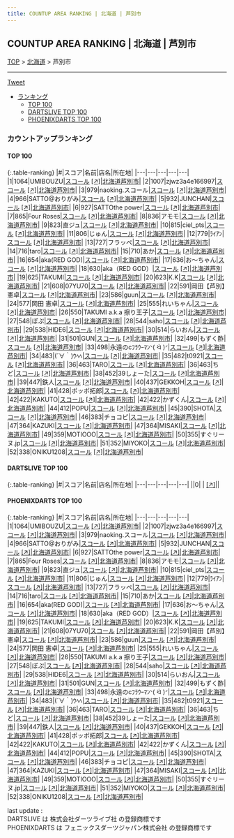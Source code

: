 ```yaml
---
title: COUNTUP AREA RANKING | 北海道 | 芦別市
---
```

## COUNTUP AREA RANKING | 北海道 | 芦別市

[TOP](/darts/rank/) > [北海道](/darts/rank/北海道/) > 芦別市

___

<a href="https://twitter.com/share?ref_src=twsrc%5Etfw" data-text="COUNTUP AREA RANKING | 北海道芦別市" class="twitter-share-button" data-hashtags="DARTSLIVE,PHOENIXDARTS,darts,ダーツ" data-show-count="false">Tweet</a>

* [ランキング](#カウントアップランキング)
    * [TOP 100](#top-100)
    * [DARTSLIVE TOP 100](#dartslive-top-100)
    * [PHOENIXDARTS TOP 100](#phoenixdarts-top-100)

### カウントアップランキング

#### TOP 100



{:.table-ranking}
|#|スコア|名前|店名|所在地|
|---|---|---|---|---|
|1|1064|<span class="rank-name-pd">UMIBOUZU</span>|<a href="/darts/rank/shops/42512.html">スコール</a> <a href="https://vs.phoenixdarts.com/jp/shop/shopDetailInfo/s_42512?s_seq=42512">[↗]</a>|<a href="/darts/rank/北海道/芦別市">北海道芦別市</a>|
|2|1007|<span class="rank-name-pd">zjwz3a4e166997</span>|<a href="/darts/rank/shops/42512.html">スコール</a> <a href="https://vs.phoenixdarts.com/jp/shop/shopDetailInfo/s_42512?s_seq=42512">[↗]</a>|<a href="/darts/rank/北海道/芦別市">北海道芦別市</a>|
|3|979|<span class="rank-name-pd">naoking.スコール</span>|<a href="/darts/rank/shops/42512.html">スコール</a> <a href="https://vs.phoenixdarts.com/jp/shop/shopDetailInfo/s_42512?s_seq=42512">[↗]</a>|<a href="/darts/rank/北海道/芦別市">北海道芦別市</a>|
|4|966|<span class="rank-name-pd">SATTO@おりがみ</span>|<a href="/darts/rank/shops/42512.html">スコール</a> <a href="https://vs.phoenixdarts.com/jp/shop/shopDetailInfo/s_42512?s_seq=42512">[↗]</a>|<a href="/darts/rank/北海道/芦別市">北海道芦別市</a>|
|5|932|<span class="rank-name-pd">JUNCHAN</span>|<a href="/darts/rank/shops/42512.html">スコール</a> <a href="https://vs.phoenixdarts.com/jp/shop/shopDetailInfo/s_42512?s_seq=42512">[↗]</a>|<a href="/darts/rank/北海道/芦別市">北海道芦別市</a>|
|6|927|<span class="rank-name-pd">SATTOthe power</span>|<a href="/darts/rank/shops/42512.html">スコール</a> <a href="https://vs.phoenixdarts.com/jp/shop/shopDetailInfo/s_42512?s_seq=42512">[↗]</a>|<a href="/darts/rank/北海道/芦別市">北海道芦別市</a>|
|7|865|<span class="rank-name-pd">Four Roses</span>|<a href="/darts/rank/shops/42512.html">スコール</a> <a href="https://vs.phoenixdarts.com/jp/shop/shopDetailInfo/s_42512?s_seq=42512">[↗]</a>|<a href="/darts/rank/北海道/芦別市">北海道芦別市</a>|
|8|836|<span class="rank-name-pd">アモモ</span>|<a href="/darts/rank/shops/42512.html">スコール</a> <a href="https://vs.phoenixdarts.com/jp/shop/shopDetailInfo/s_42512?s_seq=42512">[↗]</a>|<a href="/darts/rank/北海道/芦別市">北海道芦別市</a>|
|9|823|<span class="rank-name-pd">直ジュ</span>|<a href="/darts/rank/shops/42512.html">スコール</a> <a href="https://vs.phoenixdarts.com/jp/shop/shopDetailInfo/s_42512?s_seq=42512">[↗]</a>|<a href="/darts/rank/北海道/芦別市">北海道芦別市</a>|
|10|815|<span class="rank-name-pd">ciel_pts</span>|<a href="/darts/rank/shops/42512.html">スコール</a> <a href="https://vs.phoenixdarts.com/jp/shop/shopDetailInfo/s_42512?s_seq=42512">[↗]</a>|<a href="/darts/rank/北海道/芦別市">北海道芦別市</a>|
|11|806|<span class="rank-name-pd">じゅん</span>|<a href="/darts/rank/shops/42512.html">スコール</a> <a href="https://vs.phoenixdarts.com/jp/shop/shopDetailInfo/s_42512?s_seq=42512">[↗]</a>|<a href="/darts/rank/北海道/芦別市">北海道芦別市</a>|
|12|779|<span class="rank-name-pd">ﾗｲｱﾝ</span>|<a href="/darts/rank/shops/42512.html">スコール</a> <a href="https://vs.phoenixdarts.com/jp/shop/shopDetailInfo/s_42512?s_seq=42512">[↗]</a>|<a href="/darts/rank/北海道/芦別市">北海道芦別市</a>|
|13|727|<span class="rank-name-pd">フラッペ</span>|<a href="/darts/rank/shops/42512.html">スコール</a> <a href="https://vs.phoenixdarts.com/jp/shop/shopDetailInfo/s_42512?s_seq=42512">[↗]</a>|<a href="/darts/rank/北海道/芦別市">北海道芦別市</a>|
|14|716|<span class="rank-name-pd">taro</span>|<a href="/darts/rank/shops/42512.html">スコール</a> <a href="https://vs.phoenixdarts.com/jp/shop/shopDetailInfo/s_42512?s_seq=42512">[↗]</a>|<a href="/darts/rank/北海道/芦別市">北海道芦別市</a>|
|15|710|<span class="rank-name-pd">あか</span>|<a href="/darts/rank/shops/42512.html">スコール</a> <a href="https://vs.phoenixdarts.com/jp/shop/shopDetailInfo/s_42512?s_seq=42512">[↗]</a>|<a href="/darts/rank/北海道/芦別市">北海道芦別市</a>|
|16|654|<span class="rank-name-pd">aka(RED GOD)</span>|<a href="/darts/rank/shops/42512.html">スコール</a> <a href="https://vs.phoenixdarts.com/jp/shop/shopDetailInfo/s_42512?s_seq=42512">[↗]</a>|<a href="/darts/rank/北海道/芦別市">北海道芦別市</a>|
|17|636|<span class="rank-name-pd">お～ちゃん</span>|<a href="/darts/rank/shops/42512.html">スコール</a> <a href="https://vs.phoenixdarts.com/jp/shop/shopDetailInfo/s_42512?s_seq=42512">[↗]</a>|<a href="/darts/rank/北海道/芦別市">北海道芦別市</a>|
|18|630|<span class="rank-name-pd">aka（RED GOD）</span>|<a href="/darts/rank/shops/42512.html">スコール</a> <a href="https://vs.phoenixdarts.com/jp/shop/shopDetailInfo/s_42512?s_seq=42512">[↗]</a>|<a href="/darts/rank/北海道/芦別市">北海道芦別市</a>|
|19|625|<span class="rank-name-pd">TAKUMI</span>|<a href="/darts/rank/shops/42512.html">スコール</a> <a href="https://vs.phoenixdarts.com/jp/shop/shopDetailInfo/s_42512?s_seq=42512">[↗]</a>|<a href="/darts/rank/北海道/芦別市">北海道芦別市</a>|
|20|623|<span class="rank-name-pd">K.K</span>|<a href="/darts/rank/shops/42512.html">スコール</a> <a href="https://vs.phoenixdarts.com/jp/shop/shopDetailInfo/s_42512?s_seq=42512">[↗]</a>|<a href="/darts/rank/北海道/芦別市">北海道芦別市</a>|
|21|608|<span class="rank-name-pd">07YU70</span>|<a href="/darts/rank/shops/42512.html">スコール</a> <a href="https://vs.phoenixdarts.com/jp/shop/shopDetailInfo/s_42512?s_seq=42512">[↗]</a>|<a href="/darts/rank/北海道/芦別市">北海道芦別市</a>|
|22|591|<span class="rank-name-pd">岡田【芦別】憲卓</span>|<a href="/darts/rank/shops/42512.html">スコール</a> <a href="https://vs.phoenixdarts.com/jp/shop/shopDetailInfo/s_42512?s_seq=42512">[↗]</a>|<a href="/darts/rank/北海道/芦別市">北海道芦別市</a>|
|23|586|<span class="rank-name-pd">guun</span>|<a href="/darts/rank/shops/42512.html">スコール</a> <a href="https://vs.phoenixdarts.com/jp/shop/shopDetailInfo/s_42512?s_seq=42512">[↗]</a>|<a href="/darts/rank/北海道/芦別市">北海道芦別市</a>|
|24|577|<span class="rank-name-pd">岡田 憲卓</span>|<a href="/darts/rank/shops/42512.html">スコール</a> <a href="https://vs.phoenixdarts.com/jp/shop/shopDetailInfo/s_42512?s_seq=42512">[↗]</a>|<a href="/darts/rank/北海道/芦別市">北海道芦別市</a>|
|25|555|<span class="rank-name-pd">れいちゃん</span>|<a href="/darts/rank/shops/42512.html">スコール</a> <a href="https://vs.phoenixdarts.com/jp/shop/shopDetailInfo/s_42512?s_seq=42512">[↗]</a>|<a href="/darts/rank/北海道/芦別市">北海道芦別市</a>|
|26|550|<span class="rank-name-pd">TAKUMI a.k.a 擦り王子</span>|<a href="/darts/rank/shops/42512.html">スコール</a> <a href="https://vs.phoenixdarts.com/jp/shop/shopDetailInfo/s_42512?s_seq=42512">[↗]</a>|<a href="/darts/rank/北海道/芦別市">北海道芦別市</a>|
|27|548|<span class="rank-name-pd">ぽぷ</span>|<a href="/darts/rank/shops/42512.html">スコール</a> <a href="https://vs.phoenixdarts.com/jp/shop/shopDetailInfo/s_42512?s_seq=42512">[↗]</a>|<a href="/darts/rank/北海道/芦別市">北海道芦別市</a>|
|28|544|<span class="rank-name-pd">saho</span>|<a href="/darts/rank/shops/42512.html">スコール</a> <a href="https://vs.phoenixdarts.com/jp/shop/shopDetailInfo/s_42512?s_seq=42512">[↗]</a>|<a href="/darts/rank/北海道/芦別市">北海道芦別市</a>|
|29|538|<span class="rank-name-pd">HIDE6</span>|<a href="/darts/rank/shops/42512.html">スコール</a> <a href="https://vs.phoenixdarts.com/jp/shop/shopDetailInfo/s_42512?s_seq=42512">[↗]</a>|<a href="/darts/rank/北海道/芦別市">北海道芦別市</a>|
|30|514|<span class="rank-name-pd">らいおん</span>|<a href="/darts/rank/shops/42512.html">スコール</a> <a href="https://vs.phoenixdarts.com/jp/shop/shopDetailInfo/s_42512?s_seq=42512">[↗]</a>|<a href="/darts/rank/北海道/芦別市">北海道芦別市</a>|
|31|501|<span class="rank-name-pd">GUN</span>|<a href="/darts/rank/shops/42512.html">スコール</a> <a href="https://vs.phoenixdarts.com/jp/shop/shopDetailInfo/s_42512?s_seq=42512">[↗]</a>|<a href="/darts/rank/北海道/芦別市">北海道芦別市</a>|
|32|499|<span class="rank-name-pd">もずく酢</span>|<a href="/darts/rank/shops/42512.html">スコール</a> <a href="https://vs.phoenixdarts.com/jp/shop/shopDetailInfo/s_42512?s_seq=42512">[↗]</a>|<a href="/darts/rank/北海道/芦別市">北海道芦別市</a>|
|33|498|<span class="rank-name-pd">永遠のcﾌﾗｳｰﾏﾝᐠ( ᐛ )ᐟ</span>|<a href="/darts/rank/shops/42512.html">スコール</a> <a href="https://vs.phoenixdarts.com/jp/shop/shopDetailInfo/s_42512?s_seq=42512">[↗]</a>|<a href="/darts/rank/北海道/芦別市">北海道芦別市</a>|
|34|483|<span class="rank-name-pd">(´∀｀)ｳﾍﾍ︎︎</span>|<a href="/darts/rank/shops/42512.html">スコール</a> <a href="https://vs.phoenixdarts.com/jp/shop/shopDetailInfo/s_42512?s_seq=42512">[↗]</a>|<a href="/darts/rank/北海道/芦別市">北海道芦別市</a>|
|35|482|<span class="rank-name-pd">t0921</span>|<a href="/darts/rank/shops/42512.html">スコール</a> <a href="https://vs.phoenixdarts.com/jp/shop/shopDetailInfo/s_42512?s_seq=42512">[↗]</a>|<a href="/darts/rank/北海道/芦別市">北海道芦別市</a>|
|36|463|<span class="rank-name-pd">TARO</span>|<a href="/darts/rank/shops/42512.html">スコール</a> <a href="https://vs.phoenixdarts.com/jp/shop/shopDetailInfo/s_42512?s_seq=42512">[↗]</a>|<a href="/darts/rank/北海道/芦別市">北海道芦別市</a>|
|36|463|<span class="rank-name-pd">ちど</span>|<a href="/darts/rank/shops/42512.html">スコール</a> <a href="https://vs.phoenixdarts.com/jp/shop/shopDetailInfo/s_42512?s_seq=42512">[↗]</a>|<a href="/darts/rank/北海道/芦別市">北海道芦別市</a>|
|38|452|<span class="rank-name-pd">39しょーた</span>|<a href="/darts/rank/shops/42512.html">スコール</a> <a href="https://vs.phoenixdarts.com/jp/shop/shopDetailInfo/s_42512?s_seq=42512">[↗]</a>|<a href="/darts/rank/北海道/芦別市">北海道芦別市</a>|
|39|447|<span class="rank-name-pd">鉄人</span>|<a href="/darts/rank/shops/42512.html">スコール</a> <a href="https://vs.phoenixdarts.com/jp/shop/shopDetailInfo/s_42512?s_seq=42512">[↗]</a>|<a href="/darts/rank/北海道/芦別市">北海道芦別市</a>|
|40|437|<span class="rank-name-pd">GEKKOH</span>|<a href="/darts/rank/shops/42512.html">スコール</a> <a href="https://vs.phoenixdarts.com/jp/shop/shopDetailInfo/s_42512?s_seq=42512">[↗]</a>|<a href="/darts/rank/北海道/芦別市">北海道芦別市</a>|
|41|428|<span class="rank-name-pd">ポッポ拓郎</span>|<a href="/darts/rank/shops/42512.html">スコール</a> <a href="https://vs.phoenixdarts.com/jp/shop/shopDetailInfo/s_42512?s_seq=42512">[↗]</a>|<a href="/darts/rank/北海道/芦別市">北海道芦別市</a>|
|42|422|<span class="rank-name-pd">KAKUTO</span>|<a href="/darts/rank/shops/42512.html">スコール</a> <a href="https://vs.phoenixdarts.com/jp/shop/shopDetailInfo/s_42512?s_seq=42512">[↗]</a>|<a href="/darts/rank/北海道/芦別市">北海道芦別市</a>|
|42|422|<span class="rank-name-pd">かずくん</span>|<a href="/darts/rank/shops/42512.html">スコール</a> <a href="https://vs.phoenixdarts.com/jp/shop/shopDetailInfo/s_42512?s_seq=42512">[↗]</a>|<a href="/darts/rank/北海道/芦別市">北海道芦別市</a>|
|44|412|<span class="rank-name-pd">POPU</span>|<a href="/darts/rank/shops/42512.html">スコール</a> <a href="https://vs.phoenixdarts.com/jp/shop/shopDetailInfo/s_42512?s_seq=42512">[↗]</a>|<a href="/darts/rank/北海道/芦別市">北海道芦別市</a>|
|45|390|<span class="rank-name-pd">SHOTA</span>|<a href="/darts/rank/shops/42512.html">スコール</a> <a href="https://vs.phoenixdarts.com/jp/shop/shopDetailInfo/s_42512?s_seq=42512">[↗]</a>|<a href="/darts/rank/北海道/芦別市">北海道芦別市</a>|
|46|383|<span class="rank-name-pd">チョコピ</span>|<a href="/darts/rank/shops/42512.html">スコール</a> <a href="https://vs.phoenixdarts.com/jp/shop/shopDetailInfo/s_42512?s_seq=42512">[↗]</a>|<a href="/darts/rank/北海道/芦別市">北海道芦別市</a>|
|47|364|<span class="rank-name-pd">KAZUKI</span>|<a href="/darts/rank/shops/42512.html">スコール</a> <a href="https://vs.phoenixdarts.com/jp/shop/shopDetailInfo/s_42512?s_seq=42512">[↗]</a>|<a href="/darts/rank/北海道/芦別市">北海道芦別市</a>|
|47|364|<span class="rank-name-pd">MISAKI</span>|<a href="/darts/rank/shops/42512.html">スコール</a> <a href="https://vs.phoenixdarts.com/jp/shop/shopDetailInfo/s_42512?s_seq=42512">[↗]</a>|<a href="/darts/rank/北海道/芦別市">北海道芦別市</a>|
|49|359|<span class="rank-name-pd">MOTIOOO</span>|<a href="/darts/rank/shops/42512.html">スコール</a> <a href="https://vs.phoenixdarts.com/jp/shop/shopDetailInfo/s_42512?s_seq=42512">[↗]</a>|<a href="/darts/rank/北海道/芦別市">北海道芦別市</a>|
|50|355|<span class="rank-name-pd">すぐリーヌ.jp</span>|<a href="/darts/rank/shops/42512.html">スコール</a> <a href="https://vs.phoenixdarts.com/jp/shop/shopDetailInfo/s_42512?s_seq=42512">[↗]</a>|<a href="/darts/rank/北海道/芦別市">北海道芦別市</a>|
|51|352|<span class="rank-name-pd">MIYOKO</span>|<a href="/darts/rank/shops/42512.html">スコール</a> <a href="https://vs.phoenixdarts.com/jp/shop/shopDetailInfo/s_42512?s_seq=42512">[↗]</a>|<a href="/darts/rank/北海道/芦別市">北海道芦別市</a>|
|52|338|<span class="rank-name-pd">ONIKU1208</span>|<a href="/darts/rank/shops/42512.html">スコール</a> <a href="https://vs.phoenixdarts.com/jp/shop/shopDetailInfo/s_42512?s_seq=42512">[↗]</a>|<a href="/darts/rank/北海道/芦別市">北海道芦別市</a>|


#### DARTSLIVE TOP 100



{:.table-ranking}
|#|スコア|名前|店名|所在地|
|---|---|---|---|---|
||0|<span class="rank-name-dl"> </span>|<a href="/darts/rank/shops/.html"></a> <a href="">[↗]</a>|<a href="/darts/rank//"></a>|


#### PHOENIXDARTS TOP 100



{:.table-ranking}
|#|スコア|名前|店名|所在地|
|---|---|---|---|---|
|1|1064|<span class="rank-name-pd">UMIBOUZU</span>|<a href="/darts/rank/shops/42512.html">スコール</a> <a href="https://vs.phoenixdarts.com/jp/shop/shopDetailInfo/s_42512?s_seq=42512">[↗]</a>|<a href="/darts/rank/北海道/芦別市">北海道芦別市</a>|
|2|1007|<span class="rank-name-pd">zjwz3a4e166997</span>|<a href="/darts/rank/shops/42512.html">スコール</a> <a href="https://vs.phoenixdarts.com/jp/shop/shopDetailInfo/s_42512?s_seq=42512">[↗]</a>|<a href="/darts/rank/北海道/芦別市">北海道芦別市</a>|
|3|979|<span class="rank-name-pd">naoking.スコール</span>|<a href="/darts/rank/shops/42512.html">スコール</a> <a href="https://vs.phoenixdarts.com/jp/shop/shopDetailInfo/s_42512?s_seq=42512">[↗]</a>|<a href="/darts/rank/北海道/芦別市">北海道芦別市</a>|
|4|966|<span class="rank-name-pd">SATTO@おりがみ</span>|<a href="/darts/rank/shops/42512.html">スコール</a> <a href="https://vs.phoenixdarts.com/jp/shop/shopDetailInfo/s_42512?s_seq=42512">[↗]</a>|<a href="/darts/rank/北海道/芦別市">北海道芦別市</a>|
|5|932|<span class="rank-name-pd">JUNCHAN</span>|<a href="/darts/rank/shops/42512.html">スコール</a> <a href="https://vs.phoenixdarts.com/jp/shop/shopDetailInfo/s_42512?s_seq=42512">[↗]</a>|<a href="/darts/rank/北海道/芦別市">北海道芦別市</a>|
|6|927|<span class="rank-name-pd">SATTOthe power</span>|<a href="/darts/rank/shops/42512.html">スコール</a> <a href="https://vs.phoenixdarts.com/jp/shop/shopDetailInfo/s_42512?s_seq=42512">[↗]</a>|<a href="/darts/rank/北海道/芦別市">北海道芦別市</a>|
|7|865|<span class="rank-name-pd">Four Roses</span>|<a href="/darts/rank/shops/42512.html">スコール</a> <a href="https://vs.phoenixdarts.com/jp/shop/shopDetailInfo/s_42512?s_seq=42512">[↗]</a>|<a href="/darts/rank/北海道/芦別市">北海道芦別市</a>|
|8|836|<span class="rank-name-pd">アモモ</span>|<a href="/darts/rank/shops/42512.html">スコール</a> <a href="https://vs.phoenixdarts.com/jp/shop/shopDetailInfo/s_42512?s_seq=42512">[↗]</a>|<a href="/darts/rank/北海道/芦別市">北海道芦別市</a>|
|9|823|<span class="rank-name-pd">直ジュ</span>|<a href="/darts/rank/shops/42512.html">スコール</a> <a href="https://vs.phoenixdarts.com/jp/shop/shopDetailInfo/s_42512?s_seq=42512">[↗]</a>|<a href="/darts/rank/北海道/芦別市">北海道芦別市</a>|
|10|815|<span class="rank-name-pd">ciel_pts</span>|<a href="/darts/rank/shops/42512.html">スコール</a> <a href="https://vs.phoenixdarts.com/jp/shop/shopDetailInfo/s_42512?s_seq=42512">[↗]</a>|<a href="/darts/rank/北海道/芦別市">北海道芦別市</a>|
|11|806|<span class="rank-name-pd">じゅん</span>|<a href="/darts/rank/shops/42512.html">スコール</a> <a href="https://vs.phoenixdarts.com/jp/shop/shopDetailInfo/s_42512?s_seq=42512">[↗]</a>|<a href="/darts/rank/北海道/芦別市">北海道芦別市</a>|
|12|779|<span class="rank-name-pd">ﾗｲｱﾝ</span>|<a href="/darts/rank/shops/42512.html">スコール</a> <a href="https://vs.phoenixdarts.com/jp/shop/shopDetailInfo/s_42512?s_seq=42512">[↗]</a>|<a href="/darts/rank/北海道/芦別市">北海道芦別市</a>|
|13|727|<span class="rank-name-pd">フラッペ</span>|<a href="/darts/rank/shops/42512.html">スコール</a> <a href="https://vs.phoenixdarts.com/jp/shop/shopDetailInfo/s_42512?s_seq=42512">[↗]</a>|<a href="/darts/rank/北海道/芦別市">北海道芦別市</a>|
|14|716|<span class="rank-name-pd">taro</span>|<a href="/darts/rank/shops/42512.html">スコール</a> <a href="https://vs.phoenixdarts.com/jp/shop/shopDetailInfo/s_42512?s_seq=42512">[↗]</a>|<a href="/darts/rank/北海道/芦別市">北海道芦別市</a>|
|15|710|<span class="rank-name-pd">あか</span>|<a href="/darts/rank/shops/42512.html">スコール</a> <a href="https://vs.phoenixdarts.com/jp/shop/shopDetailInfo/s_42512?s_seq=42512">[↗]</a>|<a href="/darts/rank/北海道/芦別市">北海道芦別市</a>|
|16|654|<span class="rank-name-pd">aka(RED GOD)</span>|<a href="/darts/rank/shops/42512.html">スコール</a> <a href="https://vs.phoenixdarts.com/jp/shop/shopDetailInfo/s_42512?s_seq=42512">[↗]</a>|<a href="/darts/rank/北海道/芦別市">北海道芦別市</a>|
|17|636|<span class="rank-name-pd">お～ちゃん</span>|<a href="/darts/rank/shops/42512.html">スコール</a> <a href="https://vs.phoenixdarts.com/jp/shop/shopDetailInfo/s_42512?s_seq=42512">[↗]</a>|<a href="/darts/rank/北海道/芦別市">北海道芦別市</a>|
|18|630|<span class="rank-name-pd">aka（RED GOD）</span>|<a href="/darts/rank/shops/42512.html">スコール</a> <a href="https://vs.phoenixdarts.com/jp/shop/shopDetailInfo/s_42512?s_seq=42512">[↗]</a>|<a href="/darts/rank/北海道/芦別市">北海道芦別市</a>|
|19|625|<span class="rank-name-pd">TAKUMI</span>|<a href="/darts/rank/shops/42512.html">スコール</a> <a href="https://vs.phoenixdarts.com/jp/shop/shopDetailInfo/s_42512?s_seq=42512">[↗]</a>|<a href="/darts/rank/北海道/芦別市">北海道芦別市</a>|
|20|623|<span class="rank-name-pd">K.K</span>|<a href="/darts/rank/shops/42512.html">スコール</a> <a href="https://vs.phoenixdarts.com/jp/shop/shopDetailInfo/s_42512?s_seq=42512">[↗]</a>|<a href="/darts/rank/北海道/芦別市">北海道芦別市</a>|
|21|608|<span class="rank-name-pd">07YU70</span>|<a href="/darts/rank/shops/42512.html">スコール</a> <a href="https://vs.phoenixdarts.com/jp/shop/shopDetailInfo/s_42512?s_seq=42512">[↗]</a>|<a href="/darts/rank/北海道/芦別市">北海道芦別市</a>|
|22|591|<span class="rank-name-pd">岡田【芦別】憲卓</span>|<a href="/darts/rank/shops/42512.html">スコール</a> <a href="https://vs.phoenixdarts.com/jp/shop/shopDetailInfo/s_42512?s_seq=42512">[↗]</a>|<a href="/darts/rank/北海道/芦別市">北海道芦別市</a>|
|23|586|<span class="rank-name-pd">guun</span>|<a href="/darts/rank/shops/42512.html">スコール</a> <a href="https://vs.phoenixdarts.com/jp/shop/shopDetailInfo/s_42512?s_seq=42512">[↗]</a>|<a href="/darts/rank/北海道/芦別市">北海道芦別市</a>|
|24|577|<span class="rank-name-pd">岡田 憲卓</span>|<a href="/darts/rank/shops/42512.html">スコール</a> <a href="https://vs.phoenixdarts.com/jp/shop/shopDetailInfo/s_42512?s_seq=42512">[↗]</a>|<a href="/darts/rank/北海道/芦別市">北海道芦別市</a>|
|25|555|<span class="rank-name-pd">れいちゃん</span>|<a href="/darts/rank/shops/42512.html">スコール</a> <a href="https://vs.phoenixdarts.com/jp/shop/shopDetailInfo/s_42512?s_seq=42512">[↗]</a>|<a href="/darts/rank/北海道/芦別市">北海道芦別市</a>|
|26|550|<span class="rank-name-pd">TAKUMI a.k.a 擦り王子</span>|<a href="/darts/rank/shops/42512.html">スコール</a> <a href="https://vs.phoenixdarts.com/jp/shop/shopDetailInfo/s_42512?s_seq=42512">[↗]</a>|<a href="/darts/rank/北海道/芦別市">北海道芦別市</a>|
|27|548|<span class="rank-name-pd">ぽぷ</span>|<a href="/darts/rank/shops/42512.html">スコール</a> <a href="https://vs.phoenixdarts.com/jp/shop/shopDetailInfo/s_42512?s_seq=42512">[↗]</a>|<a href="/darts/rank/北海道/芦別市">北海道芦別市</a>|
|28|544|<span class="rank-name-pd">saho</span>|<a href="/darts/rank/shops/42512.html">スコール</a> <a href="https://vs.phoenixdarts.com/jp/shop/shopDetailInfo/s_42512?s_seq=42512">[↗]</a>|<a href="/darts/rank/北海道/芦別市">北海道芦別市</a>|
|29|538|<span class="rank-name-pd">HIDE6</span>|<a href="/darts/rank/shops/42512.html">スコール</a> <a href="https://vs.phoenixdarts.com/jp/shop/shopDetailInfo/s_42512?s_seq=42512">[↗]</a>|<a href="/darts/rank/北海道/芦別市">北海道芦別市</a>|
|30|514|<span class="rank-name-pd">らいおん</span>|<a href="/darts/rank/shops/42512.html">スコール</a> <a href="https://vs.phoenixdarts.com/jp/shop/shopDetailInfo/s_42512?s_seq=42512">[↗]</a>|<a href="/darts/rank/北海道/芦別市">北海道芦別市</a>|
|31|501|<span class="rank-name-pd">GUN</span>|<a href="/darts/rank/shops/42512.html">スコール</a> <a href="https://vs.phoenixdarts.com/jp/shop/shopDetailInfo/s_42512?s_seq=42512">[↗]</a>|<a href="/darts/rank/北海道/芦別市">北海道芦別市</a>|
|32|499|<span class="rank-name-pd">もずく酢</span>|<a href="/darts/rank/shops/42512.html">スコール</a> <a href="https://vs.phoenixdarts.com/jp/shop/shopDetailInfo/s_42512?s_seq=42512">[↗]</a>|<a href="/darts/rank/北海道/芦別市">北海道芦別市</a>|
|33|498|<span class="rank-name-pd">永遠のcﾌﾗｳｰﾏﾝᐠ( ᐛ )ᐟ</span>|<a href="/darts/rank/shops/42512.html">スコール</a> <a href="https://vs.phoenixdarts.com/jp/shop/shopDetailInfo/s_42512?s_seq=42512">[↗]</a>|<a href="/darts/rank/北海道/芦別市">北海道芦別市</a>|
|34|483|<span class="rank-name-pd">(´∀｀)ｳﾍﾍ︎︎</span>|<a href="/darts/rank/shops/42512.html">スコール</a> <a href="https://vs.phoenixdarts.com/jp/shop/shopDetailInfo/s_42512?s_seq=42512">[↗]</a>|<a href="/darts/rank/北海道/芦別市">北海道芦別市</a>|
|35|482|<span class="rank-name-pd">t0921</span>|<a href="/darts/rank/shops/42512.html">スコール</a> <a href="https://vs.phoenixdarts.com/jp/shop/shopDetailInfo/s_42512?s_seq=42512">[↗]</a>|<a href="/darts/rank/北海道/芦別市">北海道芦別市</a>|
|36|463|<span class="rank-name-pd">TARO</span>|<a href="/darts/rank/shops/42512.html">スコール</a> <a href="https://vs.phoenixdarts.com/jp/shop/shopDetailInfo/s_42512?s_seq=42512">[↗]</a>|<a href="/darts/rank/北海道/芦別市">北海道芦別市</a>|
|36|463|<span class="rank-name-pd">ちど</span>|<a href="/darts/rank/shops/42512.html">スコール</a> <a href="https://vs.phoenixdarts.com/jp/shop/shopDetailInfo/s_42512?s_seq=42512">[↗]</a>|<a href="/darts/rank/北海道/芦別市">北海道芦別市</a>|
|38|452|<span class="rank-name-pd">39しょーた</span>|<a href="/darts/rank/shops/42512.html">スコール</a> <a href="https://vs.phoenixdarts.com/jp/shop/shopDetailInfo/s_42512?s_seq=42512">[↗]</a>|<a href="/darts/rank/北海道/芦別市">北海道芦別市</a>|
|39|447|<span class="rank-name-pd">鉄人</span>|<a href="/darts/rank/shops/42512.html">スコール</a> <a href="https://vs.phoenixdarts.com/jp/shop/shopDetailInfo/s_42512?s_seq=42512">[↗]</a>|<a href="/darts/rank/北海道/芦別市">北海道芦別市</a>|
|40|437|<span class="rank-name-pd">GEKKOH</span>|<a href="/darts/rank/shops/42512.html">スコール</a> <a href="https://vs.phoenixdarts.com/jp/shop/shopDetailInfo/s_42512?s_seq=42512">[↗]</a>|<a href="/darts/rank/北海道/芦別市">北海道芦別市</a>|
|41|428|<span class="rank-name-pd">ポッポ拓郎</span>|<a href="/darts/rank/shops/42512.html">スコール</a> <a href="https://vs.phoenixdarts.com/jp/shop/shopDetailInfo/s_42512?s_seq=42512">[↗]</a>|<a href="/darts/rank/北海道/芦別市">北海道芦別市</a>|
|42|422|<span class="rank-name-pd">KAKUTO</span>|<a href="/darts/rank/shops/42512.html">スコール</a> <a href="https://vs.phoenixdarts.com/jp/shop/shopDetailInfo/s_42512?s_seq=42512">[↗]</a>|<a href="/darts/rank/北海道/芦別市">北海道芦別市</a>|
|42|422|<span class="rank-name-pd">かずくん</span>|<a href="/darts/rank/shops/42512.html">スコール</a> <a href="https://vs.phoenixdarts.com/jp/shop/shopDetailInfo/s_42512?s_seq=42512">[↗]</a>|<a href="/darts/rank/北海道/芦別市">北海道芦別市</a>|
|44|412|<span class="rank-name-pd">POPU</span>|<a href="/darts/rank/shops/42512.html">スコール</a> <a href="https://vs.phoenixdarts.com/jp/shop/shopDetailInfo/s_42512?s_seq=42512">[↗]</a>|<a href="/darts/rank/北海道/芦別市">北海道芦別市</a>|
|45|390|<span class="rank-name-pd">SHOTA</span>|<a href="/darts/rank/shops/42512.html">スコール</a> <a href="https://vs.phoenixdarts.com/jp/shop/shopDetailInfo/s_42512?s_seq=42512">[↗]</a>|<a href="/darts/rank/北海道/芦別市">北海道芦別市</a>|
|46|383|<span class="rank-name-pd">チョコピ</span>|<a href="/darts/rank/shops/42512.html">スコール</a> <a href="https://vs.phoenixdarts.com/jp/shop/shopDetailInfo/s_42512?s_seq=42512">[↗]</a>|<a href="/darts/rank/北海道/芦別市">北海道芦別市</a>|
|47|364|<span class="rank-name-pd">KAZUKI</span>|<a href="/darts/rank/shops/42512.html">スコール</a> <a href="https://vs.phoenixdarts.com/jp/shop/shopDetailInfo/s_42512?s_seq=42512">[↗]</a>|<a href="/darts/rank/北海道/芦別市">北海道芦別市</a>|
|47|364|<span class="rank-name-pd">MISAKI</span>|<a href="/darts/rank/shops/42512.html">スコール</a> <a href="https://vs.phoenixdarts.com/jp/shop/shopDetailInfo/s_42512?s_seq=42512">[↗]</a>|<a href="/darts/rank/北海道/芦別市">北海道芦別市</a>|
|49|359|<span class="rank-name-pd">MOTIOOO</span>|<a href="/darts/rank/shops/42512.html">スコール</a> <a href="https://vs.phoenixdarts.com/jp/shop/shopDetailInfo/s_42512?s_seq=42512">[↗]</a>|<a href="/darts/rank/北海道/芦別市">北海道芦別市</a>|
|50|355|<span class="rank-name-pd">すぐリーヌ.jp</span>|<a href="/darts/rank/shops/42512.html">スコール</a> <a href="https://vs.phoenixdarts.com/jp/shop/shopDetailInfo/s_42512?s_seq=42512">[↗]</a>|<a href="/darts/rank/北海道/芦別市">北海道芦別市</a>|
|51|352|<span class="rank-name-pd">MIYOKO</span>|<a href="/darts/rank/shops/42512.html">スコール</a> <a href="https://vs.phoenixdarts.com/jp/shop/shopDetailInfo/s_42512?s_seq=42512">[↗]</a>|<a href="/darts/rank/北海道/芦別市">北海道芦別市</a>|
|52|338|<span class="rank-name-pd">ONIKU1208</span>|<a href="/darts/rank/shops/42512.html">スコール</a> <a href="https://vs.phoenixdarts.com/jp/shop/shopDetailInfo/s_42512?s_seq=42512">[↗]</a>|<a href="/darts/rank/北海道/芦別市">北海道芦別市</a>|


<div class="footer border-top border-gray-light mt-5 pt-3 text-right text-gray">
    last update : <span style="font-weight: italic" id="foot_last_modified"></span><br />
    DARTSLIVE は 株式会社ダーツライブ社 の登録商標です<br />
    PHOENIXDARTS は フェニックスダーツジャパン株式会社 の登録商標です<br />
</div>

<script src="https://cdnjs.cloudflare.com/ajax/libs/jquery.tablesorter/2.31.3/js/jquery.tablesorter.min.js" integrity="sha512-qzgd5cYSZcosqpzpn7zF2ZId8f/8CHmFKZ8j7mU4OUXTNRd5g+ZHBPsgKEwoqxCtdQvExE5LprwwPAgoicguNg==" crossorigin="anonymous" referrerpolicy="no-referrer"></script>
<link rel="stylesheet" href="https://cdnjs.cloudflare.com/ajax/libs/jquery.tablesorter/2.31.3/css/theme.default.min.css" integrity="sha512-wghhOJkjQX0Lh3NSWvNKeZ0ZpNn+SPVXX1Qyc9OCaogADktxrBiBdKGDoqVUOyhStvMBmJQ8ZdMHiR3wuEq8+w==" crossorigin="anonymous" referrerpolicy="no-referrer" />
<script>
$(function() {
    $(".table-ranking").tablesorter({sortList:[[0, 0]]});
    $("#foot_last_modified").text(formatDate(new Date(document.lastModified), 'yyyy-MM-dd HH:mm:ss'));
});
</script>

<script async src="https://platform.twitter.com/widgets.js" charset="utf-8"></script>